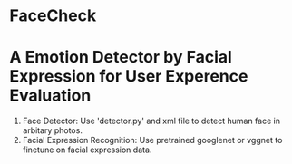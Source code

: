 # FaceCheck
# A Emotion Detector by Facial Expression for User Experence Evaluation
1. Face Detector: Use 'detector.py' and xml file to detect human face in arbitary photos.
2. Facial Expression Recognition: Use pretrained googlenet or vggnet to finetune on facial expression data.
